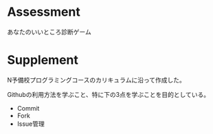 # Assessment
あなたのいいところ診断ゲーム

# Supplement
N予備校プログラミングコースのカリキュラムに沿って作成した。

Githubの利用方法を学ぶこと、特に下の3点を学ぶことを目的としている。

- Commit
- Fork
- Issue管理
